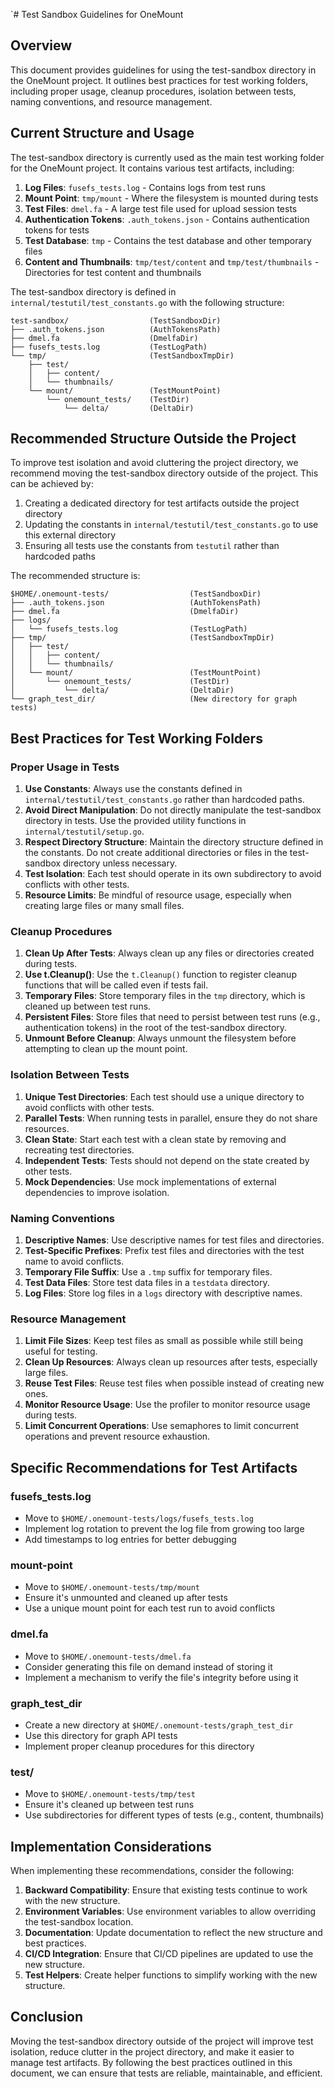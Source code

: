 `# Test Sandbox Guidelines for OneMount

## Overview

This document provides guidelines for using the test-sandbox directory in the OneMount project. It outlines best practices for test working folders, including proper usage, cleanup procedures, isolation between tests, naming conventions, and resource management.

## Current Structure and Usage

The test-sandbox directory is currently used as the main test working folder for the OneMount project. It contains various test artifacts, including:

1. **Log Files**: `fusefs_tests.log` - Contains logs from test runs
2. **Mount Point**: `tmp/mount` - Where the filesystem is mounted during tests
3. **Test Files**: `dmel.fa` - A large test file used for upload session tests
4. **Authentication Tokens**: `.auth_tokens.json` - Contains authentication tokens for tests
5. **Test Database**: `tmp` - Contains the test database and other temporary files
6. **Content and Thumbnails**: `tmp/test/content` and `tmp/test/thumbnails` - Directories for test content and thumbnails

The test-sandbox directory is defined in `internal/testutil/test_constants.go` with the following structure:

```
test-sandbox/                  (TestSandboxDir)
├── .auth_tokens.json          (AuthTokensPath)
├── dmel.fa                    (DmelfaDir)
├── fusefs_tests.log           (TestLogPath)
└── tmp/                       (TestSandboxTmpDir)
    ├── test/
    │   ├── content/
    │   └── thumbnails/
    └── mount/                 (TestMountPoint)
        └── onemount_tests/    (TestDir)
            └── delta/         (DeltaDir)
```

## Recommended Structure Outside the Project

To improve test isolation and avoid cluttering the project directory, we recommend moving the test-sandbox directory outside of the project. This can be achieved by:

1. Creating a dedicated directory for test artifacts outside the project directory
2. Updating the constants in `internal/testutil/test_constants.go` to use this external directory
3. Ensuring all tests use the constants from `testutil` rather than hardcoded paths

The recommended structure is:

```
$HOME/.onemount-tests/                  (TestSandboxDir)
├── .auth_tokens.json                   (AuthTokensPath)
├── dmel.fa                             (DmelfaDir)
├── logs/
│   └── fusefs_tests.log                (TestLogPath)
├── tmp/                                (TestSandboxTmpDir)
│   ├── test/
│   │   ├── content/
│   │   └── thumbnails/
│   └── mount/                          (TestMountPoint)
│       └── onemount_tests/             (TestDir)
│           └── delta/                  (DeltaDir)
└── graph_test_dir/                     (New directory for graph tests)
```

## Best Practices for Test Working Folders

### Proper Usage in Tests

1. **Use Constants**: Always use the constants defined in `internal/testutil/test_constants.go` rather than hardcoded paths.
2. **Avoid Direct Manipulation**: Do not directly manipulate the test-sandbox directory in tests. Use the provided utility functions in `internal/testutil/setup.go`.
3. **Respect Directory Structure**: Maintain the directory structure defined in the constants. Do not create additional directories or files in the test-sandbox directory unless necessary.
4. **Test Isolation**: Each test should operate in its own subdirectory to avoid conflicts with other tests.
5. **Resource Limits**: Be mindful of resource usage, especially when creating large files or many small files.

### Cleanup Procedures

1. **Clean Up After Tests**: Always clean up any files or directories created during tests.
2. **Use t.Cleanup()**: Use the `t.Cleanup()` function to register cleanup functions that will be called even if tests fail.
3. **Temporary Files**: Store temporary files in the `tmp` directory, which is cleaned up between test runs.
4. **Persistent Files**: Store files that need to persist between test runs (e.g., authentication tokens) in the root of the test-sandbox directory.
5. **Unmount Before Cleanup**: Always unmount the filesystem before attempting to clean up the mount point.

### Isolation Between Tests

1. **Unique Test Directories**: Each test should use a unique directory to avoid conflicts with other tests.
2. **Parallel Tests**: When running tests in parallel, ensure they do not share resources.
3. **Clean State**: Start each test with a clean state by removing and recreating test directories.
4. **Independent Tests**: Tests should not depend on the state created by other tests.
5. **Mock Dependencies**: Use mock implementations of external dependencies to improve isolation.

### Naming Conventions

1. **Descriptive Names**: Use descriptive names for test files and directories.
2. **Test-Specific Prefixes**: Prefix test files and directories with the test name to avoid conflicts.
3. **Temporary File Suffix**: Use a `.tmp` suffix for temporary files.
4. **Test Data Files**: Store test data files in a `testdata` directory.
5. **Log Files**: Store log files in a `logs` directory with descriptive names.

### Resource Management

1. **Limit File Sizes**: Keep test files as small as possible while still being useful for testing.
2. **Clean Up Resources**: Always clean up resources after tests, especially large files.
3. **Reuse Test Files**: Reuse test files when possible instead of creating new ones.
4. **Monitor Resource Usage**: Use the profiler to monitor resource usage during tests.
5. **Limit Concurrent Operations**: Use semaphores to limit concurrent operations and prevent resource exhaustion.

## Specific Recommendations for Test Artifacts

### fusefs_tests.log

- Move to `$HOME/.onemount-tests/logs/fusefs_tests.log`
- Implement log rotation to prevent the log file from growing too large
- Add timestamps to log entries for better debugging

### mount-point

- Move to `$HOME/.onemount-tests/tmp/mount`
- Ensure it's unmounted and cleaned up after tests
- Use a unique mount point for each test run to avoid conflicts

### dmel.fa

- Move to `$HOME/.onemount-tests/dmel.fa`
- Consider generating this file on demand instead of storing it
- Implement a mechanism to verify the file's integrity before using it

### graph_test_dir

- Create a new directory at `$HOME/.onemount-tests/graph_test_dir`
- Use this directory for graph API tests
- Implement proper cleanup procedures for this directory

### test/

- Move to `$HOME/.onemount-tests/tmp/test`
- Ensure it's cleaned up between test runs
- Use subdirectories for different types of tests (e.g., content, thumbnails)

## Implementation Considerations

When implementing these recommendations, consider the following:

1. **Backward Compatibility**: Ensure that existing tests continue to work with the new structure.
2. **Environment Variables**: Use environment variables to allow overriding the test-sandbox location.
3. **Documentation**: Update documentation to reflect the new structure and best practices.
4. **CI/CD Integration**: Ensure that CI/CD pipelines are updated to use the new structure.
5. **Test Helpers**: Create helper functions to simplify working with the new structure.

## Conclusion

Moving the test-sandbox directory outside of the project will improve test isolation, reduce clutter in the project directory, and make it easier to manage test artifacts. By following the best practices outlined in this document, we can ensure that tests are reliable, maintainable, and efficient.